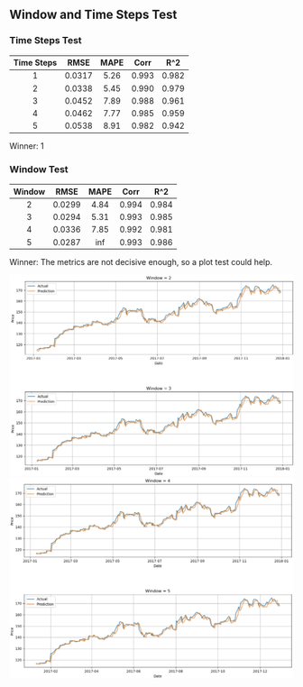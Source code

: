 ## Window and Time Steps Test

### Time Steps Test

| Time Steps | RMSE | MAPE | Corr | R^2  |
| :--------: | :--: | :--: | :--: | :--: |
| 1 | 0.0317 | 5.26 | 0.993 | 0.982 |
| 2 | 0.0338 | 5.45 | 0.990 | 0.979 |
| 3 | 0.0452 | 7.89 | 0.988 | 0.961 |
| 4 | 0.0462 | 7.77 | 0.985 | 0.959 |
| 5 | 0.0538 | 8.91 | 0.982 | 0.942 |

Winner: 1

### Window Test

| Window | RMSE | MAPE | Corr | R^2  |
| :----: | :--: | :--: | :--: | :--: |
| 2 | 0.0299 | 4.84 | 0.994 | 0.984 |
| 3 | 0.0294 | 5.31 | 0.993 | 0.985 |
| 4 | 0.0336 | 7.85 | 0.992 | 0.981 |
| 5 | 0.0287 | inf  | 0.993 | 0.986 |

Winner: The metrics are not decisive enough, so a plot test could help.

![Window 2,3](https://github.com/ahmedhamdi96/ML4T/blob/master/results/window_test_1.png)
![Window 4,5](https://github.com/ahmedhamdi96/ML4T/blob/master/results/window_test_2.png)

